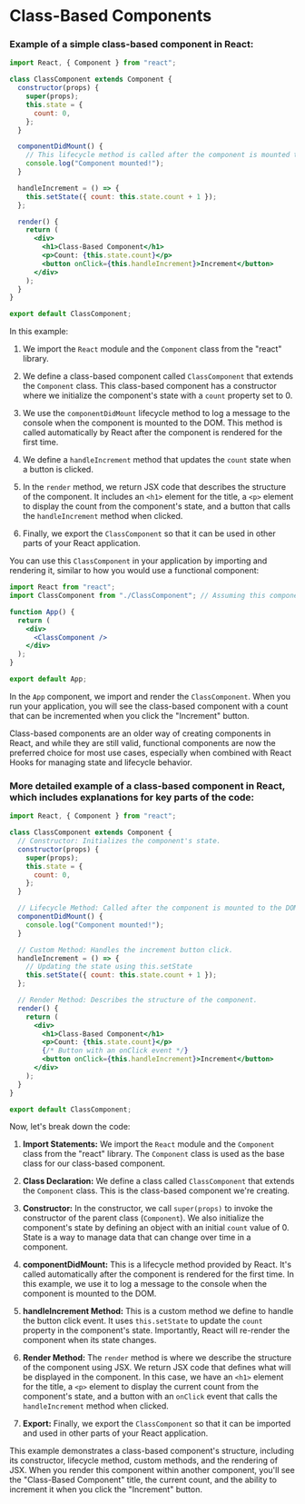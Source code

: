 # Class-Based Components 

### Example of a simple class-based component in React:

```jsx
import React, { Component } from "react";

class ClassComponent extends Component {
  constructor(props) {
    super(props);
    this.state = {
      count: 0,
    };
  }

  componentDidMount() {
    // This lifecycle method is called after the component is mounted to the DOM.
    console.log("Component mounted!");
  }

  handleIncrement = () => {
    this.setState({ count: this.state.count + 1 });
  };

  render() {
    return (
      <div>
        <h1>Class-Based Component</h1>
        <p>Count: {this.state.count}</p>
        <button onClick={this.handleIncrement}>Increment</button>
      </div>
    );
  }
}

export default ClassComponent;
```

In this example:

1. We import the `React` module and the `Component` class from the "react" library.

2. We define a class-based component called `ClassComponent` that extends the `Component` class. This class-based component has a constructor where we initialize the component's state with a `count` property set to 0.

3. We use the `componentDidMount` lifecycle method to log a message to the console when the component is mounted to the DOM. This method is called automatically by React after the component is rendered for the first time.

4. We define a `handleIncrement` method that updates the `count` state when a button is clicked.

5. In the `render` method, we return JSX code that describes the structure of the component. It includes an `<h1>` element for the title, a `<p>` element to display the count from the component's state, and a button that calls the `handleIncrement` method when clicked.

6. Finally, we export the `ClassComponent` so that it can be used in other parts of your React application.

You can use this `ClassComponent` in your application by importing and rendering it, similar to how you would use a functional component:

```jsx
import React from "react";
import ClassComponent from "./ClassComponent"; // Assuming this component is in a separate file

function App() {
  return (
    <div>
      <ClassComponent />
    </div>
  );
}

export default App;
```

In the `App` component, we import and render the `ClassComponent`. When you run your application, you will see the class-based component with a count that can be incremented when you click the "Increment" button.

Class-based components are an older way of creating components in React, and while they are still valid, functional components are now the preferred choice for most use cases, especially when combined with React Hooks for managing state and lifecycle behavior.

### More detailed example of a class-based component in React, which includes explanations for key parts of the code:

```jsx
import React, { Component } from "react";

class ClassComponent extends Component {
  // Constructor: Initializes the component's state.
  constructor(props) {
    super(props);
    this.state = {
      count: 0,
    };
  }

  // Lifecycle Method: Called after the component is mounted to the DOM.
  componentDidMount() {
    console.log("Component mounted!");
  }

  // Custom Method: Handles the increment button click.
  handleIncrement = () => {
    // Updating the state using this.setState
    this.setState({ count: this.state.count + 1 });
  };

  // Render Method: Describes the structure of the component.
  render() {
    return (
      <div>
        <h1>Class-Based Component</h1>
        <p>Count: {this.state.count}</p>
        {/* Button with an onClick event */}
        <button onClick={this.handleIncrement}>Increment</button>
      </div>
    );
  }
}

export default ClassComponent;
```

Now, let's break down the code:

1. **Import Statements:** We import the `React` module and the `Component` class from the "react" library. The `Component` class is used as the base class for our class-based component.

2. **Class Declaration:** We define a class called `ClassComponent` that extends the `Component` class. This is the class-based component we're creating.

3. **Constructor:** In the constructor, we call `super(props)` to invoke the constructor of the parent class (`Component`). We also initialize the component's state by defining an object with an initial `count` value of 0. State is a way to manage data that can change over time in a component.

4. **componentDidMount:** This is a lifecycle method provided by React. It's called automatically after the component is rendered for the first time. In this example, we use it to log a message to the console when the component is mounted to the DOM.

5. **handleIncrement Method:** This is a custom method we define to handle the button click event. It uses `this.setState` to update the `count` property in the component's state. Importantly, React will re-render the component when its state changes.

6. **Render Method:** The `render` method is where we describe the structure of the component using JSX. We return JSX code that defines what will be displayed in the component. In this case, we have an `<h1>` element for the title, a `<p>` element to display the current count from the component's state, and a button with an `onClick` event that calls the `handleIncrement` method when clicked.

7. **Export:** Finally, we export the `ClassComponent` so that it can be imported and used in other parts of your React application.

This example demonstrates a class-based component's structure, including its constructor, lifecycle method, custom methods, and the rendering of JSX. When you render this component within another component, you'll see the "Class-Based Component" title, the current count, and the ability to increment it when you click the "Increment" button.
